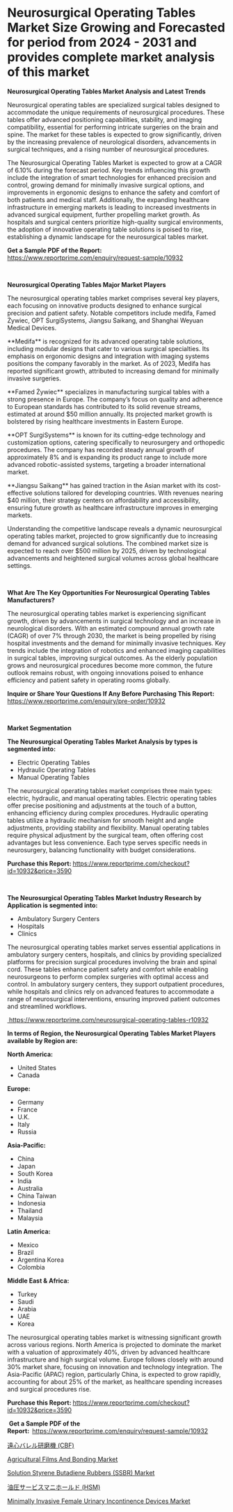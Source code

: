 <p><h1>Neurosurgical Operating Tables Market Size Growing and Forecasted for period from 2024 - 2031 and provides complete market analysis of this market</h1></p><p><strong>Neurosurgical Operating Tables Market Analysis and Latest Trends</strong></p>
<p><p>Neurosurgical operating tables are specialized surgical tables designed to accommodate the unique requirements of neurosurgical procedures. These tables offer advanced positioning capabilities, stability, and imaging compatibility, essential for performing intricate surgeries on the brain and spine. The market for these tables is expected to grow significantly, driven by the increasing prevalence of neurological disorders, advancements in surgical techniques, and a rising number of neurosurgical procedures.</p><p>The Neurosurgical Operating Tables Market is expected to grow at a CAGR of 6.10% during the forecast period. Key trends influencing this growth include the integration of smart technologies for enhanced precision and control, growing demand for minimally invasive surgical options, and improvements in ergonomic designs to enhance the safety and comfort of both patients and medical staff. Additionally, the expanding healthcare infrastructure in emerging markets is leading to increased investments in advanced surgical equipment, further propelling market growth. As hospitals and surgical centers prioritize high-quality surgical environments, the adoption of innovative operating table solutions is poised to rise, establishing a dynamic landscape for the neurosurgical tables market.</p></p>
<p><strong>Get a Sample PDF of the Report:&nbsp;</strong> <a href="https://www.reportprime.com/enquiry/request-sample/10932">https://www.reportprime.com/enquiry/request-sample/10932</a></p>
<p>&nbsp;</p>
<p><strong>Neurosurgical Operating Tables Major Market Players</strong></p>
<p><p>The neurosurgical operating tables market comprises several key players, each focusing on innovative products designed to enhance surgical precision and patient safety. Notable competitors include medifa, Famed Żywiec, OPT SurgiSystems, Jiangsu Saikang, and Shanghai Weyuan Medical Devices.</p><p>**Medifa** is recognized for its advanced operating table solutions, including modular designs that cater to various surgical specialties. Its emphasis on ergonomic designs and integration with imaging systems positions the company favorably in the market. As of 2023, Medifa has reported significant growth, attributed to increasing demand for minimally invasive surgeries.</p><p>**Famed Żywiec** specializes in manufacturing surgical tables with a strong presence in Europe. The company’s focus on quality and adherence to European standards has contributed to its solid revenue streams, estimated at around $50 million annually. Its projected market growth is bolstered by rising healthcare investments in Eastern Europe.</p><p>**OPT SurgiSystems** is known for its cutting-edge technology and customization options, catering specifically to neurosurgery and orthopedic procedures. The company has recorded steady annual growth of approximately 8% and is expanding its product range to include more advanced robotic-assisted systems, targeting a broader international market.</p><p>**Jiangsu Saikang** has gained traction in the Asian market with its cost-effective solutions tailored for developing countries. With revenues nearing $40 million, their strategy centers on affordability and accessibility, ensuring future growth as healthcare infrastructure improves in emerging markets.</p><p>Understanding the competitive landscape reveals a dynamic neurosurgical operating tables market, projected to grow significantly due to increasing demand for advanced surgical solutions. The combined market size is expected to reach over $500 million by 2025, driven by technological advancements and heightened surgical volumes across global healthcare settings.</p></p>
<p>&nbsp;</p>
<p><strong>What Are The Key Opportunities For Neurosurgical Operating Tables Manufacturers?</strong></p>
<p><p>The neurosurgical operating tables market is experiencing significant growth, driven by advancements in surgical technology and an increase in neurological disorders. With an estimated compound annual growth rate (CAGR) of over 7% through 2030, the market is being propelled by rising hospital investments and the demand for minimally invasive techniques. Key trends include the integration of robotics and enhanced imaging capabilities in surgical tables, improving surgical outcomes. As the elderly population grows and neurosurgical procedures become more common, the future outlook remains robust, with ongoing innovations poised to enhance efficiency and patient safety in operating rooms globally.</p></p>
<p><strong>Inquire or Share Your Questions If Any Before Purchasing This Report:</strong> <a href="https://www.reportprime.com/enquiry/pre-order/10932">https://www.reportprime.com/enquiry/pre-order/10932</a></p>
<p>&nbsp;</p>
<p><strong>Market Segmentation</strong></p>
<p><strong>The Neurosurgical Operating Tables Market Analysis by types is segmented into:</strong></p>
<p><ul><li>Electric Operating Tables</li><li>Hydraulic Operating Tables</li><li>Manual Operating Tables</li></ul></p>
<p><p>The neurosurgical operating tables market comprises three main types: electric, hydraulic, and manual operating tables. Electric operating tables offer precise positioning and adjustments at the touch of a button, enhancing efficiency during complex procedures. Hydraulic operating tables utilize a hydraulic mechanism for smooth height and angle adjustments, providing stability and flexibility. Manual operating tables require physical adjustment by the surgical team, often offering cost advantages but less convenience. Each type serves specific needs in neurosurgery, balancing functionality with budget considerations.</p></p>
<p><strong>Purchase this Report:&nbsp;</strong><a href="https://www.reportprime.com/checkout?id=10932&price=3590">https://www.reportprime.com/checkout?id=10932&price=3590</a></p>
<p>&nbsp;</p>
<p><strong>The Neurosurgical Operating Tables Market Industry Research by Application is segmented into:</strong></p>
<p><ul><li>Ambulatory Surgery Centers</li><li>Hospitals</li><li>Clinics</li></ul></p>
<p><p>The neurosurgical operating tables market serves essential applications in ambulatory surgery centers, hospitals, and clinics by providing specialized platforms for precision surgical procedures involving the brain and spinal cord. These tables enhance patient safety and comfort while enabling neurosurgeons to perform complex surgeries with optimal access and control. In ambulatory surgery centers, they support outpatient procedures, while hospitals and clinics rely on advanced features to accommodate a range of neurosurgical interventions, ensuring improved patient outcomes and streamlined workflows.</p></p>
<p><a href="https://www.reportprime.com/neurosurgical-operating-tables-r10932">&nbsp;https://www.reportprime.com/neurosurgical-operating-tables-r10932</a></p>
<p><strong>In terms of Region, the Neurosurgical Operating Tables Market Players available by Region are:</strong></p>
<p>
    <p> <strong> North America: </strong>
        <ul>
            <li>United States</li>
            <li>Canada</li>
        </ul>
        </p> 
    <p> <strong> Europe: </strong>
        <ul>
            <li>Germany</li>
            <li>France</li>
            <li>U.K.</li>
            <li>Italy</li>
            <li>Russia</li>
        </ul>
        </p> 
    <p> <strong> Asia-Pacific: </strong>
        <ul>
            <li>China</li>
            <li>Japan</li>
            <li>South Korea</li>
            <li>India</li>
            <li>Australia</li>
            <li>China Taiwan</li>
            <li>Indonesia</li>
            <li>Thailand</li>
            <li>Malaysia</li>
        </ul>
        </p> 
    <p> <strong> Latin America: </strong>
        <ul>
            <li>Mexico</li>
            <li>Brazil</li>
            <li>Argentina Korea</li>
            <li>Colombia</li>
        </ul>
        </p> 
    <p> <strong> Middle East & Africa: </strong>
        <ul>
            <li>Turkey</li>
            <li>Saudi</li>
            <li>Arabia</li>
            <li>UAE</li>
            <li>Korea</li>
        </ul>
    </p>
    </p>
<p><p>The neurosurgical operating tables market is witnessing significant growth across various regions. North America is projected to dominate the market with a valuation of approximately 40%, driven by advanced healthcare infrastructure and high surgical volume. Europe follows closely with around 30% market share, focusing on innovation and technology integration. The Asia-Pacific (APAC) region, particularly China, is expected to grow rapidly, accounting for about 25% of the market, as healthcare spending increases and surgical procedures rise.</p></p>
<p><strong>Purchase this Report: </strong><a href="https://www.reportprime.com/checkout?id=10932&price=3590">https://www.reportprime.com/checkout?id=10932&price=3590</a></p>
<p>&nbsp;<strong>Get a Sample PDF of the Report:&nbsp;&nbsp;</strong><a href="https://www.reportprime.com/enquiry/request-sample/10932">https://www.reportprime.com/enquiry/request-sample/10932</a></p>
<p><strong></strong></p>
<p><p><a href="https://medium.com/@leigh4852023/centrifugal-barrel-finishing-machines-cbfs-market-%E3%81%AF-%E3%82%B3%E3%82%B9%E3%83%88%E7%AE%A1%E7%90%86%E3%81%A8%E5%8A%B9%E7%8E%87%E5%90%91%E4%B8%8A%E3%82%92%E5%84%AA%E5%85%88%E3%81%97%E3%81%BE%E3%81%99-3ce26207e01d">遠心バレル研磨機 (CBF)</a></p><p><a href="https://www.linkedin.com/pulse/agricultural-films-bonding-market-emerging-trends-future-pkehe?trackingId=pnaOu4vbQyuIK29msPAuFw%3D%3D">Agricultural Films And Bonding Market</a></p><p><a href="https://issuu.com/reportprime-2/docs/solution-styrene-butadiene-rubbers-_c4d37888ea57b5">Solution Styrene Butadiene Rubbers (SSBR) Market</a></p><p><a href="https://medium.com/@leigh4852023/%E3%82%B0%E3%83%AD%E3%83%BC%E3%83%90%E3%83%AB%E6%B2%B9%E5%9C%A7%E3%82%B5%E3%83%BC%E3%83%93%E3%82%B9%E3%83%9E%E3%83%8B%E3%83%9B%E3%83%BC%E3%83%AB%E3%83%89-hsm-%E5%B8%82%E5%A0%B4-%E8%A3%BD%E5%93%81%E3%82%BF%E3%82%A4%E3%83%97%E5%88%A5-%E3%82%A2%E3%83%97%E3%83%AA%E3%82%B1%E3%83%BC%E3%82%B7%E3%83%A7%E3%83%B3%E5%88%A5-%E5%9C%B0%E5%9F%9F%E5%88%A5%E3%81%8A%E3%82%88%E3%81%B3%E4%BC%81%E6%A5%AD%E5%88%A5-%E6%A5%AD%E7%95%8C%E3%82%BB%E3%82%B0%E3%83%A1%E3%83%B3%E3%83%88%E3%81%AE%E5%B1%95%E6%9C%9B-%E5%B8%82%E5%A0%B4%E8%A9%95%E4%BE%A1-%E7%AB%B6%E4%BA%89%E7%8A%B6%E6%B3%81-%E3%83%88%E3%83%AC%E3%83%B3%E3%83%89-%E4%BA%88%E6%B8%AC-2024-2031-8cee960e5fc1">油圧サービスマニホールド (HSM)</a></p><p><a href="https://github.com/carengczpoe/Market-Research-Report-List-1/blob/main/minimally-invasive-female-urinary-incontinence-devices-market.md">Minimally Invasive Female Urinary Incontinence Devices Market</a></p></p>